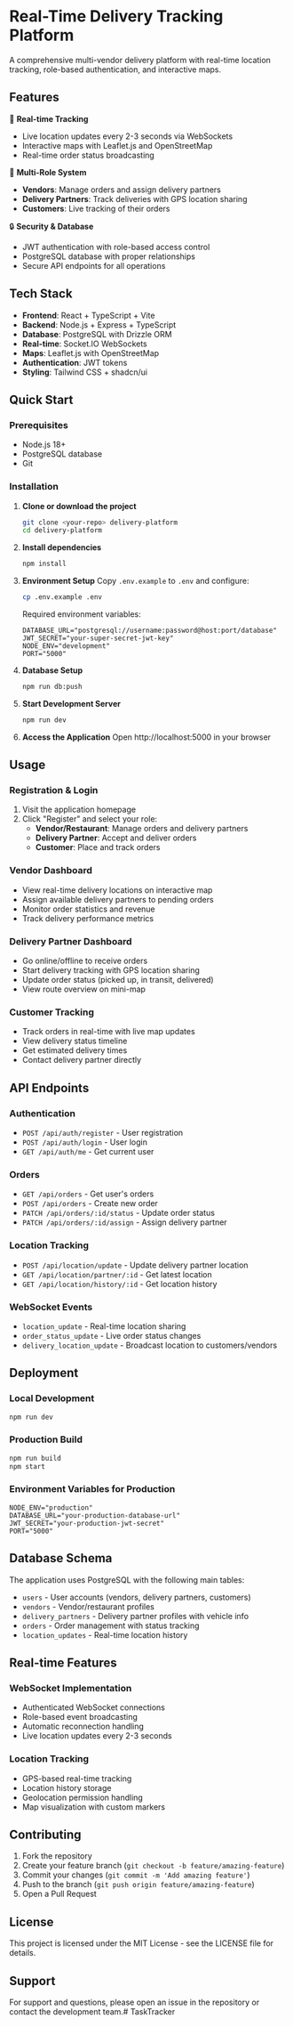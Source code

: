 # Real-Time Delivery Tracking Platform

A comprehensive multi-vendor delivery platform with real-time location tracking, role-based authentication, and interactive maps.

## Features

🚀 **Real-time Tracking**
- Live location updates every 2-3 seconds via WebSockets
- Interactive maps with Leaflet.js and OpenStreetMap
- Real-time order status broadcasting

👥 **Multi-Role System**
- **Vendors**: Manage orders and assign delivery partners
- **Delivery Partners**: Track deliveries with GPS location sharing
- **Customers**: Live tracking of their orders

🔒 **Security & Database**
- JWT authentication with role-based access control
- PostgreSQL database with proper relationships
- Secure API endpoints for all operations

## Tech Stack

- **Frontend**: React + TypeScript + Vite
- **Backend**: Node.js + Express + TypeScript
- **Database**: PostgreSQL with Drizzle ORM
- **Real-time**: Socket.IO WebSockets
- **Maps**: Leaflet.js with OpenStreetMap
- **Authentication**: JWT tokens
- **Styling**: Tailwind CSS + shadcn/ui

## Quick Start

### Prerequisites
- Node.js 18+ 
- PostgreSQL database
- Git

### Installation

1. **Clone or download the project**
   ```bash
   git clone <your-repo> delivery-platform
   cd delivery-platform
   ```

2. **Install dependencies**
   ```bash
   npm install
   ```

3. **Environment Setup**
   Copy `.env.example` to `.env` and configure:
   ```bash
   cp .env.example .env
   ```
   
   Required environment variables:
   ```env
   DATABASE_URL="postgresql://username:password@host:port/database"
   JWT_SECRET="your-super-secret-jwt-key"
   NODE_ENV="development"
   PORT="5000"
   ```

4. **Database Setup**
   ```bash
   npm run db:push
   ```

5. **Start Development Server**
   ```bash
   npm run dev
   ```

6. **Access the Application**
   Open http://localhost:5000 in your browser

## Usage

### Registration & Login
1. Visit the application homepage
2. Click "Register" and select your role:
   - **Vendor/Restaurant**: Manage orders and delivery partners
   - **Delivery Partner**: Accept and deliver orders
   - **Customer**: Place and track orders

### Vendor Dashboard
- View real-time delivery locations on interactive map
- Assign available delivery partners to pending orders
- Monitor order statistics and revenue
- Track delivery performance metrics

### Delivery Partner Dashboard
- Go online/offline to receive orders
- Start delivery tracking with GPS location sharing
- Update order status (picked up, in transit, delivered)
- View route overview on mini-map

### Customer Tracking
- Track orders in real-time with live map updates
- View delivery status timeline
- Get estimated delivery times
- Contact delivery partner directly

## API Endpoints

### Authentication
- `POST /api/auth/register` - User registration
- `POST /api/auth/login` - User login
- `GET /api/auth/me` - Get current user

### Orders
- `GET /api/orders` - Get user's orders
- `POST /api/orders` - Create new order
- `PATCH /api/orders/:id/status` - Update order status
- `PATCH /api/orders/:id/assign` - Assign delivery partner

### Location Tracking
- `POST /api/location/update` - Update delivery partner location
- `GET /api/location/partner/:id` - Get latest location
- `GET /api/location/history/:id` - Get location history

### WebSocket Events
- `location_update` - Real-time location sharing
- `order_status_update` - Live order status changes
- `delivery_location_update` - Broadcast location to customers/vendors

## Deployment

### Local Development
```bash
npm run dev
```

### Production Build
```bash
npm run build
npm start
```

### Environment Variables for Production
```env
NODE_ENV="production"
DATABASE_URL="your-production-database-url"
JWT_SECRET="your-production-jwt-secret"
PORT="5000"
```

## Database Schema

The application uses PostgreSQL with the following main tables:
- `users` - User accounts (vendors, delivery partners, customers)
- `vendors` - Vendor/restaurant profiles
- `delivery_partners` - Delivery partner profiles with vehicle info
- `orders` - Order management with status tracking
- `location_updates` - Real-time location history

## Real-time Features

### WebSocket Implementation
- Authenticated WebSocket connections
- Role-based event broadcasting
- Automatic reconnection handling
- Live location updates every 2-3 seconds

### Location Tracking
- GPS-based real-time tracking
- Location history storage
- Geolocation permission handling
- Map visualization with custom markers

## Contributing

1. Fork the repository
2. Create your feature branch (`git checkout -b feature/amazing-feature`)
3. Commit your changes (`git commit -m 'Add amazing feature'`)
4. Push to the branch (`git push origin feature/amazing-feature`)
5. Open a Pull Request

## License

This project is licensed under the MIT License - see the LICENSE file for details.

## Support

For support and questions, please open an issue in the repository or contact the development team.#   T a s k T r a c k e r 
 
 
